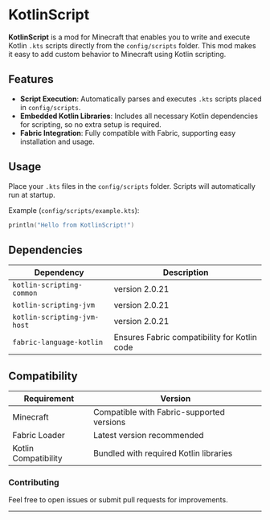 
# KotlinScript

**KotlinScript** is a mod for Minecraft that enables you to write and execute Kotlin `.kts` scripts directly from the `config/scripts` folder. This mod makes it easy to add custom behavior to Minecraft using Kotlin scripting.

## Features

- **Script Execution**: Automatically parses and executes `.kts` scripts placed in `config/scripts`.
- **Embedded Kotlin Libraries**: Includes all necessary Kotlin dependencies for scripting, so no extra setup is required.
- **Fabric Integration**: Fully compatible with Fabric, supporting easy installation and usage.

## Usage

Place your `.kts` files in the `config/scripts` folder. Scripts will automatically run at startup.

Example (`config/scripts/example.kts`):

```kotlin
println("Hello from KotlinScript!")
```

## Dependencies

| Dependency                  | Description                                  |
|-----------------------------|----------------------------------------------|
| `kotlin-scripting-common`   | version 2.0.21                               |
| `kotlin-scripting-jvm`      | version 2.0.21                               |
| `kotlin-scripting-jvm-host` | version 2.0.21                               |
| `fabric-language-kotlin`    | Ensures Fabric compatibility for Kotlin code |

## Compatibility

| Requirement        | Version           |
|--------------------|-------------------|
| Minecraft          | Compatible with Fabric-supported versions |
| Fabric Loader      | Latest version recommended                |
| Kotlin Compatibility | Bundled with required Kotlin libraries  |

### Contributing

Feel free to open issues or submit pull requests for improvements.

---

